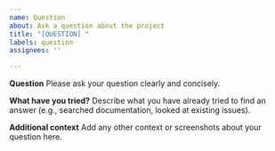 ```yaml
---
name: Question
about: Ask a question about the project
title: "[QUESTION] "
labels: question
assignees: ''

---
```


**Question**
Please ask your question clearly and concisely.

**What have you tried?**
Describe what you have already tried to find an answer (e.g., searched documentation, looked at existing issues).

**Additional context**
Add any other context or screenshots about your question here.